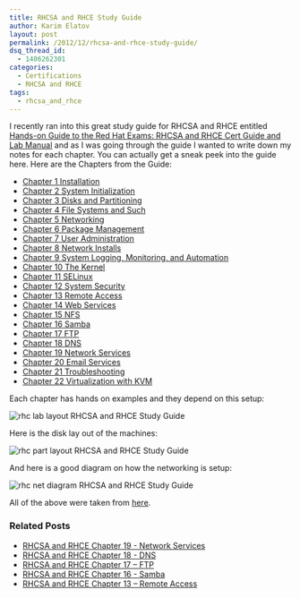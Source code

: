 ```yaml
---
title: RHCSA and RHCE Study Guide
author: Karim Elatov
layout: post
permalink: /2012/12/rhcsa-and-rhce-study-guide/
dsq_thread_id:
  - 1406262301
categories:
  - Certifications
  - RHCSA and RHCE
tags:
  - rhcsa_and_rhce
---
```

I recently ran into this great study guide for RHCSA and RHCE entitled [Hands-on Guide to the Red Hat Exams: RHCSA and RHCE Cert Guide and Lab Manual](http://www.pearsonhighered.com/bookseller/product/Handson-Guide-to-the-Red-Hat-Exams-RHCSA-and-RHCE-Cert-Guide-and-Lab-Manual/9780321767950.page) and as I was going through the guide I wanted to write down my notes for each chapter. You can actually get a sneak peek into the guide here. Here are the Chapters from the Guide:

*   [Chapter 1 Installation](/2013/01/rhcsa-and-rhce-chapter-1-installation/)
*   [Chapter 2 System Initialization](/2013/01/rhcsa-and-rhce-chapter-2-system-initialization/)
*   [Chapter 3 Disks and Partitioning](/2013/01/rhcsa-and-rhce-chapter-3-disks-and-partitioning/)
*   [Chapter 4 File Systems and Such](/2013/01/rhcsa-and-rhce-chapter-4-file-systems-and-such/)
*   [Chapter 5 Networking](/2013/01/rhcsa-and-rhce-chapter-5-networking/)
*   [Chapter 6 Package Management](/2013/03/rhcsa-and-rhce-chapter-6-package-management/)
*   [Chapter 7 User Administration](/2013/03/rhcsa-and-rhce-chapter-7-user-administration/)
*   [Chapter 8 Network Installs](/2013/03/rhcsa-and-rhce-chapter-8-network-installs)
*   [Chapter 9 System Logging, Monitoring, and Automation](/2013/06/rhcsa-and-rhce-chapter-9-system-logging-monitoring-and-automation)
*   [Chapter 10 The Kernel](/2013/07/rhcsa-and-rhce-chapter-10-the-kernel/)
*   [Chapter 11 SELinux](/2014/03/rhcsa-rhce-chapter-11-selinux)
*   [Chapter 12 System Security](/2014/03/rhcsa-rhce-chapter-12-system-security)
*   [Chapter 13 Remote Access](/2014/03/rhcsa-rhce-chapter-13-remote-access)
*   [Chapter 14 Web Services](/2014/03/rhcsa-rhce-chapter-14-web-services)
*   [Chapter 15 NFS](/2014/04/rhcsa-rhce-chapter-15-nfs/)
*   [Chapter 16 Samba](/2014/04/rhcsa-rhce-chapter-16-samba/)
*   [Chapter 17 FTP](/2014/04/rhcsa-rhce-chapter-17-ftp)
*   [Chapter 18 DNS](/2014/04/rhcsa-rhce-chapter-18-dns)
*   [Chapter 19 Network Services](/2014/05/rhcsa-rhce-chapter-19-network-services)
*   [Chapter 20 Email Services](/2014/05/rhcsa-rhce-chapter-20-email-services)
*   [Chapter 21 Troubleshooting](/2014/05/rhcsa-rhce-chapter-21-troubleshooting)
*   [Chapter 22 Virtualization with KVM](/2014/05/rhcsa-rhce-chapter-22-virtualization-with-kvm/) 

Each chapter has hands on examples and they depend on this setup:

![rhc lab layout RHCSA and RHCE Study Guide](http://assets.virtuallyhyper.com/2012-12-rhc_lab_layout.png)

Here is the disk lay out of the machines:

![rhc part layout RHCSA and RHCE Study Guide](http://assets.virtuallyhyper.com/2012-12-rhc_part_layout.png)

And here is a good diagram on how the networking is setup:

![rhc net diagram RHCSA and RHCE Study Guide](http://assets.virtuallyhyper.com/2012-12-rhc_net_diagram.png)

All of the above were taken from [here](http://ptgmedia.pearsoncmg.com/images/9780321767950/samplepages/0321767950.pdf).

### Related Posts

- [RHCSA and RHCE Chapter 19 - Network Services](/2014/05/rhcsa-rhce-chapter-19-network-services/)
- [RHCSA and RHCE Chapter 18 - DNS](/2014/04/rhcsa-rhce-chapter-18-dns/)
- [RHCSA and RHCE Chapter 17 – FTP](/2014/04/rhcsa-rhce-chapter-17-ftp/)
- [RHCSA and RHCE Chapter 16 - Samba](/2014/04/rhcsa-rhce-chapter-16-samba/)
- [RHCSA and RHCE Chapter 13 – Remote Access](/2014/03/rhcsa-rhce-chapter-13-remote-access/)

